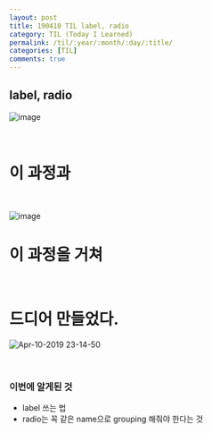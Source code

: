 ```yaml
---
layout: post
title: 190410 TIL label, radio
category: TIL (Today I Learned)
permalink: /til/:year/:month/:day/:title/
categories: [TIL]
comments: true
---
```


## **label, radio**


![image](https://user-images.githubusercontent.com/40848630/55885949-d161d980-5be5-11e9-982e-941548144bc7.png)

<br/> 

# **이 과정과**

<br/>

![image](https://user-images.githubusercontent.com/40848630/55885924-c60eae00-5be5-11e9-99cd-7d8078984c93.png)

# **이 과정을 거쳐**

<br/>

# **드디어 만들었다.** 

![Apr-10-2019 23-14-50](https://user-images.githubusercontent.com/40848630/55886331-77addf00-5be6-11e9-8478-92e707471d44.gif)


<br/>

### **이번에 알게된 것**
- label 쓰는 법
- radio는 꼭 같은 name으로 grouping 해줘야 한다는 것
